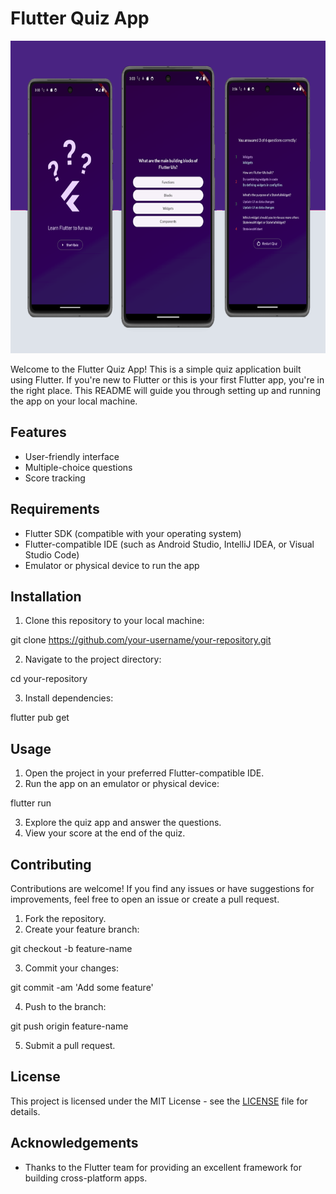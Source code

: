 # Flutter Quiz App

<img src="Quiz.png" alt="Customer Interface" height="500px">

Welcome to the Flutter Quiz App! This is a simple quiz application built using Flutter. If you're new to Flutter or this is your first Flutter app, you're in the right place. This README will guide you through setting up and running the app on your local machine.

## Features

- User-friendly interface
- Multiple-choice questions
- Score tracking

## Requirements

- Flutter SDK (compatible with your operating system)
- Flutter-compatible IDE (such as Android Studio, IntelliJ IDEA, or Visual Studio Code)
- Emulator or physical device to run the app

## Installation

1. Clone this repository to your local machine:

git clone https://github.com/your-username/your-repository.git

2. Navigate to the project directory:

cd your-repository

3. Install dependencies:

flutter pub get

## Usage

1. Open the project in your preferred Flutter-compatible IDE.
2. Run the app on an emulator or physical device:

flutter run

3. Explore the quiz app and answer the questions.
4. View your score at the end of the quiz.

## Contributing

Contributions are welcome! If you find any issues or have suggestions for improvements, feel free to open an issue or create a pull request.

1. Fork the repository.
2. Create your feature branch:

git checkout -b feature-name

3. Commit your changes:

git commit -am 'Add some feature'

4. Push to the branch:

git push origin feature-name

5. Submit a pull request.

## License

This project is licensed under the MIT License - see the [LICENSE](LICENSE) file for details.

## Acknowledgements

- Thanks to the Flutter team for providing an excellent framework for building cross-platform apps.
